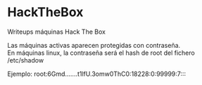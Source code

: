 # HackTheBox
Writeups máquinas Hack The Box

Las máquinas activas aparecen protegidas con contraseña. </br>
En máquinas linux, la contraseña será el hash de root del fichero /etc/shadow

Ejemplo:
root:$6$Gmd.......t1lfU.3omw0ThC0:18228:0:99999:7:::

